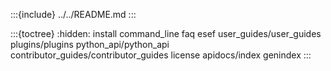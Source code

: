 :::{include} ../../README.md
:::

:::{toctree}
:hidden:
install
command_line
faq
esef
user_guides/user_guides
plugins/plugins
python_api/python_api
contributor_guides/contributor_guides
license
apidocs/index
genindex
:::
